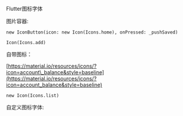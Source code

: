 Flutter图标字体

图片容器:

```
new IconButton(icon: new Icon(Icons.home), onPressed: _pushSaved)

Icon(Icons.add)
```

自带图标：

[https://material.io/resources/icons/?icon=account\_balance&style=baseline](https://material.io/resources/icons/?icon=account_balance&style=baseline)

```
new Icon(Icons.list)
```

自定义图标字体:

